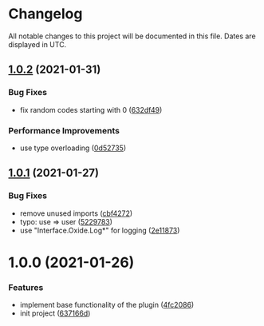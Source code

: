# Changelog
All notable changes to this project will be documented in this file. Dates are displayed in UTC.

## [1.0.2](https://github.com/RebeccaStevens/uMod-Rust-Plugin-AutoCode/compare/v1.0.1...v1.0.2) (2021-01-31)


### Bug Fixes

* fix random codes starting with 0 ([632df49](https://github.com/RebeccaStevens/uMod-Rust-Plugin-AutoCode/commit/632df4976604e1a1c0e57b9135f5ac0f40c930f2))


### Performance Improvements

* use type overloading ([0d52735](https://github.com/RebeccaStevens/uMod-Rust-Plugin-AutoCode/commit/0d52735eb4b9fa324543dafd21bf5dd2ad0883c4))

## [1.0.1](https://github.com/RebeccaStevens/uMod-Rust-Plugin-AutoCode/compare/v1.0.0...v1.0.1) (2021-01-27)


### Bug Fixes

* remove unused imports ([cbf4272](https://github.com/RebeccaStevens/uMod-Rust-Plugin-AutoCode/commit/cbf4272dd6d1af0eedfcdc441696175fa09b8344))
* typo: use => user ([5229783](https://github.com/RebeccaStevens/uMod-Rust-Plugin-AutoCode/commit/522978308d1b37a41ea48ab47f30887b345669ea))
* use "Interface.Oxide.Log*" for logging ([2e11873](https://github.com/RebeccaStevens/uMod-Rust-Plugin-AutoCode/commit/2e11873a543e58d5cf6b93574feb9bc4d6726029))

# 1.0.0 (2021-01-26)


### Features

* implement base functionality of the plugin ([4fc2086](https://github.com/RebeccaStevens/uMod-Rust-Plugin-AutoCode/commit/4fc2086b8f6c58bd379c55f7d54a0977de0dbbbd))
* init project ([637166d](https://github.com/RebeccaStevens/uMod-Rust-Plugin-AutoCode/commit/637166ddab3e6c42a6d279e8e380a7c738fde8eb))
